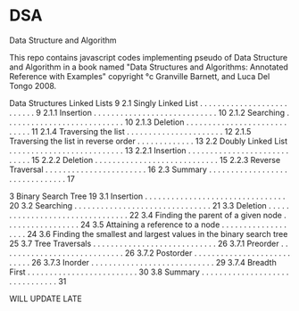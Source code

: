 # DSA
Data Structure and Algorithm 

This repo contains javascript codes implementing pseudo of Data Structure and Algorithm in a book named "Data Structures and Algorithms:
Annotated Reference with Examples" copyright °c Granville Barnett, and Luca Del Tongo 2008.

Data Structures
	Linked Lists 9
  2.1 Singly Linked List . . . . . . . . . . . . . . . . . . . . . . . . . . 9
    2.1.1 Insertion . . . . . . . . . . . . . . . . . . . . . . . . . . . . 10
    2.1.2 Searching . . . . . . . . . . . . . . . . . . . . . . . . . . . 10
    2.1.3 Deletion . . . . . . . . . . . . . . . . . . . . . . . . . . . . 11
    2.1.4 Traversing the list . . . . . . . . . . . . . . . . . . . . . . 12
    2.1.5 Traversing the list in reverse order . . . . . . . . . . . . . 13
    2.2 Doubly Linked List . . . . . . . . . . . . . . . . . . . . . . . . . . 13
    2.2.1 Insertion . . . . . . . . . . . . . . . . . . . . . . . . . . . . 15
    2.2.2 Deletion . . . . . . . . . . . . . . . . . . . . . . . . . . . . 15
    2.2.3 Reverse Traversal . . . . . . . . . . . . . . . . . . . . . . . 16
  2.3 Summary . . . . . . . . . . . . . . . . . . . . . . . . . . . . . . . 17

3 Binary Search Tree 19
  3.1 Insertion . . . . . . . . . . . . . . . . . . . . . . . . . . . . . . . . 20
  3.2 Searching . . . . . . . . . . . . . . . . . . . . . . . . . . . . . . . 21
  3.3 Deletion . . . . . . . . . . . . . . . . . . . . . . . . . . . . . . . . 22
  3.4 Finding the parent of a given node . . . . . . . . . . . . . . . . . 24
  3.5 Attaining a reference to a node . . . . . . . . . . . . . . . . . . . 24
  3.6 Finding the smallest and largest values in the binary search tree 25
  3.7 Tree Traversals . . . . . . . . . . . . . . . . . . . . . . . . . . . . 26
    3.7.1 Preorder . . . . . . . . . . . . . . . . . . . . . . . . . . . . 26
    3.7.2 Postorder . . . . . . . . . . . . . . . . . . . . . . . . . . . 26
    3.7.3 Inorder . . . . . . . . . . . . . . . . . . . . . . . . . . . . 29
    3.7.4 Breadth First . . . . . . . . . . . . . . . . . . . . . . . . . 30
  3.8 Summary . . . . . . . . . . . . . . . . . . . . . . . . . . . . . . . 31
  
  WILL UPDATE LATE
